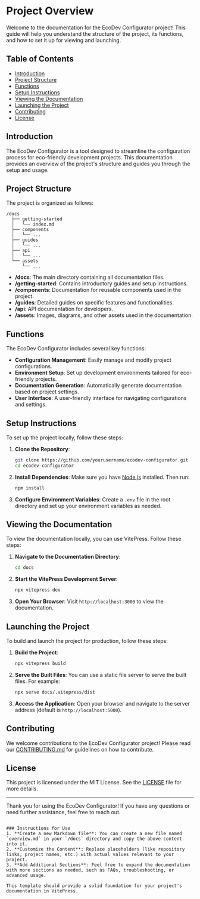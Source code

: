 # Project Overview

Welcome to the documentation for the EcoDev Configurator project! This guide will help you understand the structure of the project, its functions, and how to set it up for viewing and launching.

## Table of Contents

- [Introduction](#introduction)
- [Project Structure](#project-structure)
- [Functions](#functions)
- [Setup Instructions](#setup-instructions)
- [Viewing the Documentation](#viewing-the-documentation)
- [Launching the Project](#launching-the-project)
- [Contributing](#contributing)
- [License](#license)

## Introduction

The EcoDev Configurator is a tool designed to streamline the configuration process for eco-friendly development projects. This documentation provides an overview of the project's structure and guides you through the setup and usage.

## Project Structure

The project is organized as follows:

```
/docs
  ├── getting-started
  │   └── index.md
  ├── components
  │   └── ...
  ├── guides
  │   └── ...
  ├── api
  │   └── ...
  └── assets
      └── ...
```

- **/docs**: The main directory containing all documentation files.
- **/getting-started**: Contains introductory guides and setup instructions.
- **/components**: Documentation for reusable components used in the project.
- **/guides**: Detailed guides on specific features and functionalities.
- **/api**: API documentation for developers.
- **/assets**: Images, diagrams, and other assets used in the documentation.

## Functions

The EcoDev Configurator includes several key functions:

- **Configuration Management**: Easily manage and modify project configurations.
- **Environment Setup**: Set up development environments tailored for eco-friendly projects.
- **Documentation Generation**: Automatically generate documentation based on project settings.
- **User Interface**: A user-friendly interface for navigating configurations and settings.

## Setup Instructions

To set up the project locally, follow these steps:

1. **Clone the Repository**:
   ```bash
   git clone https://github.com/yourusername/ecodev-configurator.git
   cd ecodev-configurator
   ```

2. **Install Dependencies**:
   Make sure you have [Node.js](https://nodejs.org/) installed. Then run:
   ```bash
   npm install
   ```

3. **Configure Environment Variables**:
   Create a `.env` file in the root directory and set up your environment variables as needed.

## Viewing the Documentation

To view the documentation locally, you can use VitePress. Follow these steps:

1. **Navigate to the Documentation Directory**:
   ```bash
   cd docs
   ```

2. **Start the VitePress Development Server**:
   ```bash
   npx vitepress dev
   ```

3. **Open Your Browser**:
   Visit `http://localhost:3000` to view the documentation.

## Launching the Project

To build and launch the project for production, follow these steps:

1. **Build the Project**:
   ```bash
   npx vitepress build
   ```

2. **Serve the Built Files**:
   You can use a static file server to serve the built files. For example:
   ```bash
   npx serve docs/.vitepress/dist
   ```

3. **Access the Application**:
   Open your browser and navigate to the server address (default is `http://localhost:5000`).

## Contributing

We welcome contributions to the EcoDev Configurator project! Please read our [CONTRIBUTING.md](CONTRIBUTING.md) for guidelines on how to contribute.

## License

This project is licensed under the MIT License. See the [LICENSE](LICENSE) file for more details.

---

Thank you for using the EcoDev Configurator! If you have any questions or need further assistance, feel free to reach out.
```

### Instructions for Use
1. **Create a new Markdown file**: You can create a new file named `overview.md` in your `/docs` directory and copy the above content into it.
2. **Customize the Content**: Replace placeholders (like repository links, project names, etc.) with actual values relevant to your project.
3. **Add Additional Sections**: Feel free to expand the documentation with more sections as needed, such as FAQs, troubleshooting, or advanced usage.

This template should provide a solid foundation for your project's documentation in VitePress.